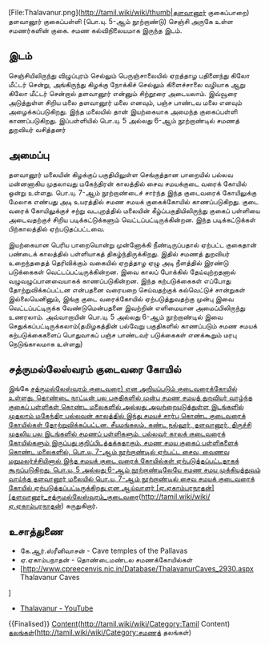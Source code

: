 [File:Thalavanur.png](http://tamil.wiki/wiki/thumb|தளவானூர் குகைப்பாறை)
தளவானூர் குகைப்பள்ளி (பொ.யு. 5-ஆம் நூற்றாண்டு) செஞ்சி அருகே உள்ள சமணர்களின் குகை. சமண கல்விநிலையமாக இருந்த இடம்.
## இடம்
செஞ்சியிலிருந்து விழுப்புரம் செல்லும் பெருஞ்சாலையில் ஏறத்தாழ பதினைந்து கிலோ மீட்டர் சென்று, அங்கிருந்து கிழக்கு நோக்கிச் செல்லும் கிளைச்சாலை வழியாக ஆறு கிலோ மீட்டர் சென்றால் தளவானூர் என்னும் சிற்றூரை அடையலாம். இவ்வூரை அடுத்துள்ள சிறிய மலை தளவானூர் மலை எனவும், பஞ்ச பாண்டவ மலை எனவும் அழைக்கப்படுகிறது. இந்த மலையில் தான் இயற்கையாக அமைந்த குகைப்பள்ளி காணப்படுகிறது.  இப்பள்ளியில் பொ.யு. 5 அல்லது 6-ஆம் நூற்றாண்டில் சமணத் துறவியர் வசித்தனர்
## அமைப்பு
தளவானூர் மலையின் கிழக்குப் பகுதியிலுள்ள செங்குத்தான பாறையில் பல்லவ மன்னனாகிய முதலாவது மகேந்திரன் காலத்தில் சைவ சமயக்குடை வரைக் கோயில் ஒன்று உள்ளது. பொ.யு. 7-ஆம் நூற்றாண்டைச் சார்ந்த இந்த குடைவரைக் கோயிலுக்கு மேலாக எண்பது அடி உயரத்தில் சமண சமயக் குகைக்கோயில் காணப்படுகிறது. குடை வரைக் கோயிலுக்குச் சற்று வடபுறத்தில் மலையின் கீழ்ப்பகுதியிலிருந்து குகைப் பள்ளியை அடைவதற்குச் சிறிய படிக்கட்டுக்களும் வெட்டப்பட்டிருக்கின்றன. இந்த படிக்கட்டுக்கள் பிற்காலத்தில் ஏற்படுதப்பட்டவை.

இயற்கையான பெரிய பாறையொன்று முன்னோக்கி நீண்டிருப்பதால் ஏற்பட்ட குகைதான் பண்டைக் காலத்தில் பள்ளியாகத் திகழ்ந்திருக்கிறது. இதில் சமணத் துறவியர் உறைந்ததைத் தெரிவிக்கும் வகையில் ஏறத்தாழ ஏழு அடி நீளத்தில் இரண்டு படுக்கைகள் வெட்டப்பட்டிருக்கின்றன. இவை காலப் போக்கில் தேய்வுற்றதனால் வழுவழுப்பானவையாகக் காணப்படுகின்றன. இந்த கற்படுக்கைகள் எப்போது தோற்றுவிக்கப்பட்டன என்பதனை வரையறை செய்வதற்குக் கல்வெட்டுச் சான்றுகள் இல்லையெனினும், இங்கு குடை வரைக்கோயில் ஏற்படுத்துவதற்கு முன்பு இவை வெட்டப்பட்டிருக்க வேண்டுமென்பதனை இவற்றின் எளிமையான அமைப்பிலிருந்து உணரலாம். அவ்வாறாயின் பொ.யு. 5 அல்லது 6-ஆம் நூற்றாண்டில் இவை செதுக்கப்பட்டிருக்கலாம்(தமிழகத்தின் பல்வேறு பகுதிகளில் காணப்படும் சமண சமயக் கற்படுக்கைகளைப் பொதுவாகப் பஞ்ச பாண்டவர் படுக்கைகள் எனக்கூறும் மரபு நெடுங்காலமாக உள்ளது)
## சத்ருமல்லேஸ்வரம் குடைவரை கோயில்
இங்கே [சத்ருமல்லேஸ்வரம் குடைவரை) என அறியப்படும் குடைவரைக்கோயில் உள்ளது. தொண்டை நாட்டின் பல பகுதிகளில் முன்பு சமண சமயத் துறவியர் வாழ்ந்த குகைப் பள்ளிகள் கொண்ட மலைகளில் அல்லது அவற்றையடுத்துள்ள இடங்களில் முதலாம் மகேந்திர பல்லவன் காலத்தில் இந்து சமயச் சார்பு கொண்ட குடைவரைக் கோயில்கள் தோற்றுவிக்கப்பட்டன. சீயமங்கலம், கண்ட நல்லூர், தளவானூர், திருச்சி முதலிய பல இடங்களில் சமணப் பள்ளிகளும், பல்லவர் காலக் குடைவரைக் கோயில்களும் இருப்பது குறிப்பிடத்தக்கதாகும். சமண சமய குகைப் பள்ளிகளைக் கொண்ட மலைகளில், பொ.யு. 7-ஆம் நூற்றாண்டில் ஏற்பட்ட சைவ, வைணவ மறுமலர்ச்சியினால் இந்த சமயக் குடை வரைக் கோயில்கள் ஏற்படுத்தப்பட்டதாகக் கூறப்படுகிறது. பொ.யு. 5 அல்லது 6-ஆம் நூற்றாண்டிலேயே சமண சமய முக்கியத்துவம் வாய்ந்த தளவானூர் மலையில் பொ.யு. 7-ஆம் நூற்றாண்டில் சைவ சமயக் குடைவரைக் கோயில் ஏற்படுத்தப்பட்டிருக்கிறது என ஆய்வாளர் [ஏ.ஏகாம்பரநாதன்](தளவானூர்_சத்ருமல்லேஸ்வரம்_குடைவரை](http://tamil.wiki/wiki/தளவானூர்)(http://tamil.wiki/wiki/ஏ.ஏகாம்பரநாதன்) கருதுகிறார்.
## உசாத்துணை
* கே.ஆர்.ஸ்ரீனிவாசன் - Cave temples of the Pallavas
* ஏ.ஏகாம்பநாதன் - தொண்டைமண்டல சமணக்கோயில்கள்
* [http://www.cpreecenvis.nic.in/Database/ThalavanurCaves_2930.aspx 
	Thalavanur Caves

]
* [Thalavanur - YouTube](https://youtu.be/WC3tx-EzQcU)
 
{{Finalised}}
[Content](Category:Tamil)(http://tamil.wiki/wiki/Category:Tamil Content)
[தலங்கள்](Category:சமணத்)(http://tamil.wiki/wiki/Category:சமணத் தலங்கள்)